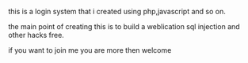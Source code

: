 
this is a login system that i created using php,javascript and so on.

the main point of creating this is to build a weblication sql injection and other hacks free.

if you want to join me you are more then welcome 
